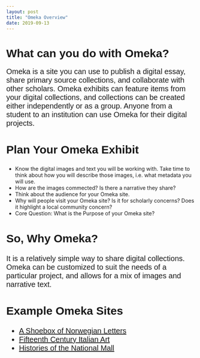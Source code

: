 ```yaml
---
layout: post
title: "Omeka Overview"
date: 2019-09-13
---
```

<html>
<body>
  <h1 style="font-family:Arial;font-size:30px;strong;">What can you do with Omeka?</h1>
    <p style="font-family:Arial;font-size:20px;">Omeka is a site you can use to publish a digital essay, share primary source collections, and collaborate with other scholars. Omeka exhibits can feature items from your digital collections, and collections can be created either independently or as a group. Anyone from a student to an institution can use Omeka for their digital projects.</p>
  <h2 style="font-family:Arial;font-size:30px;strong;">Plan Your Omeka Exhibit</h2>
    <p style="font-family:Arial;font-size:20px;">
      <ul>
        <li>Know the digital images and text you will be working with. Take time to think about how you will describe those images, i.e. what metadata you will use.</li>
        <li>How are the images commected? Is there a narrative they share?</li>
        <li>Think about the audience for your Omeka site.</li>
        <li>Why will people visit your Omeka site? Is it for scholarly concerns? Does it highlight a local community concern?</li>
        <li>Core Question: What is the Purpose of your Omeka site?</li>
      </ul>
    </p>
  <h2 style="font-family:Arial;font-size:30px;strong;">So, Why Omeka?</h2>
    <p style="font-family:Arial;font-size:20px;">It is a relatively simple way to share digital collections. Omeka can be customized to suit the needs of a particular project, and allows for a mix of images and narrative text.</p>
  <h2 style="font-family:Arial;font-size:30px;strong">Example Omeka Sites</h2>
    <ul style="font-family:Arial;font-size:20px;">
      <li><a href="http://huginn.net/shoebox/letters/">A Shoebox of Norwegian Letters</a></li>
      <li><a href="http://www.quattrocentoitalia.artinterp.org/omeka/">Fifteenth Century Italian Art</a></li>
      <li><a href="http://mallhistory.org/">Histories of the National Mall</a></li>
    </ul>
</body>
</html>
